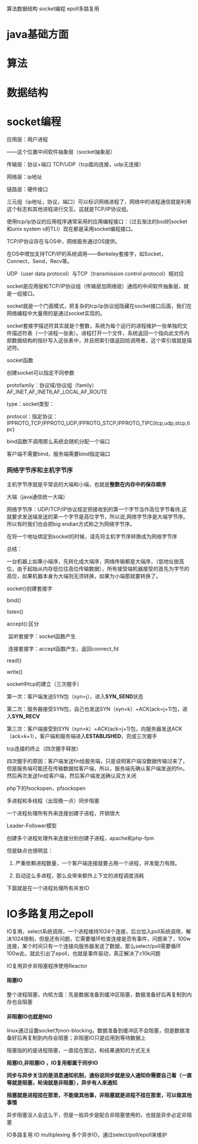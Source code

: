  算法数据结构 socket编程 epoll多路复用

# java基础方面

# 算法



# 数据结构



# socket编程

应用层：用户进程

——这个位置中间软件抽象层（socket抽象层）

传输层：协议+端口  TCP/UDP（tcp面向连接，udp无连接）

网络层：ip地址

链路层：硬件接口

三元组（ip地址，协议，端口）可以标识网络进程了，网络中的进程通信就是利用这个标志和其他进程进行交互。这就是TCP/IP协议组。

使用tcp/ip协议的应用程序通常采用的应用编程接口：（过去淘汰的bsd的socket和unix system v的TLI）现在都是采用socket编程接口。

TCP/IP协议存在与OS中，网络服务通过OS提供。

在OS中增加支持TCP/IP的系统调用——Berkeley套接字，如Socket，Connect，Send，Recv等。

UDP（user data protocol）与TCP（transmission control protocol）相对应

socket是应用层和TCP/IP协议组（传输层加网络层）通信的中间软件抽象层，就是一组接口。

socket就是一个门面模式，把复杂的tcp/ip协议组隐藏在socket接口后面，我们在网络编程中大量用的是通过socket实现的。

socket套接字描述符其实就是个整数，系统为每个运行的进程维护一张单独的文件描述符表（一个进程一张表）。进程打开一个文件，系统返回一个指向此文件内部数据结构的指针写入这张表中，并且把索引值返回给调用者，这个索引值就是描述符。

socket函数

创建socket可以指定不同参数

protofamily：协议域/协议组（family）AF_INET,AF_INET6,AF_LOCAL,AF_ROUTE

type：socket类型：

protocol：指定协议：IPPROTO_TCP,IPPROTO_UDP,IPPROTO_STCP,IPPROTO_TIPC(tcp,udp,stcp,tipc)

bind函数不调用那么系统会随机分配一个端口

客户端不需要bind，服务端需要bind指定端口

### 网络字节序和主机字节序

主机字节序就是平常说的大端和小端，也就是**整数在内存中的保存顺序**

大端（java通信统一大端）

网络字节序：UDP/TCP/IP协议规定把接收到的第一个字节当作高位字节看待,这就要求发送端发送的第一个字节是高位字节，所以说,网络字节序是大端字节序。所以有时我们也会把big endian方式称之为网络字节序。

在将一个地址绑定到socket的时候，请先将主机字节序转换成为网络字节序

总结：

一台机器上如果小端序，先转化成大端序，网络传输都是大端序，（低地址放高位，由于起始从内存低位往高位传输数据），所有接受端机器接受的首先为字节的高位，如果机器本身为大端则无须转换，如果为小端那就要转换了。

socket()创建套接字

bind()

listen()

accept():区分

​	监听套接字：socket函数产生

​	连接套接字：accept函数产生，返回connect_fd

read()

write()

socket中tcp的建立（三次握手）

第一次：客户端发送SYN包（syn=j），进入**SYN_SEND**状态

第二次：服务器接受SYN包，自己也发送SYN（syn=k）+ACK(ack=j+1)包，进入**SYN_RECV**

第三次：客户端接受到SYN（syn=k）+ACK(ack=j+1)包，向服务器发送ACK（ack=k+1），客户端和服务端进入**ESTABLISHED**，完成三次握手

tcp连接的终止（四次握手释放）

四次握手的原因：客户端发送fin给服务端，只是说明客户端没数据传输过来了，但是服务端可能还在传输数据给客户端，所以，服务端先确认客户端发送的fin，然后再次发送fin给客户端，然后客户端发送确认双方关闭

php下的fsockopen，pfsockopen

多进程和多线程（出现晚一点）同步阻塞

一个进程处理所有外来连接创建子进程，开销很大

Leader-Follower模型

创建多个进程处理外来连接分别创建子进程，apache和php-fpm

但是缺点也很明显：

1. 严重依赖进程数量，一个客户端连接就要占用一个进程，并发能力有限。


2. 启动这么多进程，那么会带来额外上下文的进程调度消耗

下面就是在一个进程处理所有并发IO

# IO多路复用之epoll

IO复用，select系统调用，一个进程维持1024个连接，后台加入poll系统调用，解决1024限制，但是还有问题，它需要循环检查连接是否有事件，问题来了，100w连接，某个时间只有一个连接向服务器发送了数据，那么select/poll需要循环100w此，就此引出了epoll，也就是事件驱动，真正解决了c10k问题

IO复用异步非阻塞程序使用Reactor

#### 阻塞IO

整个进程阻塞，内核方面：先是数据准备到缓冲区阻塞，数据准备好后再复制到内存也会阻塞

#### 非阻塞IO也就是NIO

linux通过设置socket为non-blocking，数据准备到缓冲区不会阻塞，但是数据准备好后再复制到内存会阻塞；非阻塞IO只是应用到等待数据上

阻塞指的的是进程阻塞，一直挂在那边，和结果通知的方式无关

**阻塞IO,非阻塞IO ，IO复用都属于同步IO**

**同步与异步关注的是消息通知机制，通俗说同步就是没人通知你需要自己看（一直等就是阻塞，轮询就是非阻塞），异步有人来通知**

**阻塞就是进程挂在那里，不能做其他事，非阻塞就是进程不挂在那里，可以做其他事情**

异步阻塞没人会这么干，但是一般异步是配合非阻塞使用的，也就是异步必定非阻塞

IO多路复用 IO multiplexing  多个异步IO，通过select/poll/epoll来维护

